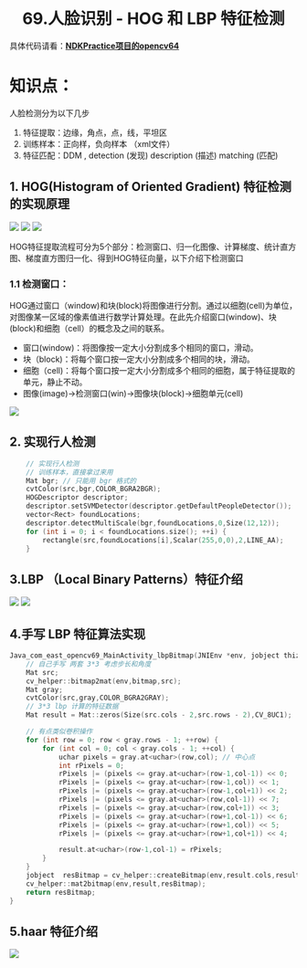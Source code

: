 # <center>69.人脸识别 - HOG 和 LBP 特征检测<center>

具体代码请看：**[NDKPractice项目的opencv64](https://github.com/EastUp/NDKPractice/tree/master/opencv64)**

# 知识点：

人脸检测分为以下几步

1. 特征提取：边缘，角点，点，线，平坦区
2. 训练样本：正向样，负向样本 （xml文件）
3. 特征匹配：DDM , detection (发现)  description (描述)  matching (匹配) 

## 1. HOG(Histogram of Oriented Gradient) 特征检测的实现原理

![](69.hog特征.png)
![](69.hog分网格的梯度方向直方图.png)
![](69.hog块描述子.png)

HOG特征提取流程可分为5个部分：检测窗口、归一化图像、计算梯度、统计直方图、梯度直方图归一化、得到HOG特征向量，以下介绍下检测窗口

### 1.1 检测窗口：
HOG通过窗口（window)和块(block)将图像进行分割。通过以细胞(cell)为单位，对图像某一区域的像素值进行数学计算处理。在此先介绍窗口(window)、块(block)和细胞（cell）的概念及之间的联系。

- 窗口(window)：将图像按一定大小分割成多个相同的窗口，滑动。
- 块（block)：将每个窗口按一定大小分割成多个相同的块，滑动。
- 细胞（cell)：将每个窗口按一定大小分割成多个相同的细胞，属于特征提取的单元，静止不动。
- 图像(image)->检测窗口(win)->图像块(block)->细胞单元(cell)

![](69.hog检测窗口.jpg)

## 2. 实现行人检测

```c++
    // 实现行人检测
    // 训练样本，直接拿过来用
    Mat bgr; // 只能用 bgr 格式的
    cvtColor(src,bgr,COLOR_BGRA2BGR);
    HOGDescriptor descriptor;
    descriptor.setSVMDetector(descriptor.getDefaultPeopleDetector());
    vector<Rect> foundLocations;
    descriptor.detectMultiScale(bgr,foundLocations,0,Size(12,12));
    for (int i = 0; i < foundLocations.size(); ++i) {
        rectangle(src,foundLocations[i],Scalar(255,0,0),2,LINE_AA);
    }
```

## 3.LBP （Local Binary Patterns）特征介绍

![](69.lbp.特征.png)
![](69.lbp表达.png)



## 4.手写 LBP 特征算法实现


```c++
Java_com_east_opencv69_MainActivity_lbpBitmap(JNIEnv *env, jobject thiz, jobject bitmap) {
    // 自己手写 两套 3*3 考虑步长和角度
    Mat src;
    cv_helper::bitmap2mat(env,bitmap,src);
    Mat gray;
    cvtColor(src,gray,COLOR_BGRA2GRAY);
    // 3*3 lbp 计算的特征数据
    Mat result = Mat::zeros(Size(src.cols - 2,src.rows - 2),CV_8UC1);

    // 有点类似卷积操作
    for (int row = 0; row < gray.rows - 1; ++row) {
        for (int col = 0; col < gray.cols - 1; ++col) {
            uchar pixels = gray.at<uchar>(row,col); // 中心点
            int rPixels = 0;
            rPixels |= (pixels <= gray.at<uchar>(row-1,col-1)) << 0;
            rPixels |= (pixels <= gray.at<uchar>(row-1,col)) << 1;
            rPixels |= (pixels <= gray.at<uchar>(row-1,col+1)) << 2;
            rPixels |= (pixels <= gray.at<uchar>(row,col-1)) << 7;
            rPixels |= (pixels <= gray.at<uchar>(row,col+1)) << 3;
            rPixels |= (pixels <= gray.at<uchar>(row+1,col-1)) << 6;
            rPixels |= (pixels <= gray.at<uchar>(row+1,col)) << 5;
            rPixels |= (pixels <= gray.at<uchar>(row+1,col+1)) << 4;

            result.at<uchar>(row-1,col-1) = rPixels;
        }
    }
    jobject  resBitmap = cv_helper::createBitmap(env,result.cols,result.rows,src.type());
    cv_helper::mat2bitmap(env,result,resBitmap);
    return resBitmap;
}
```

## 5.haar 特征介绍

![](69.Haar特征.png)




